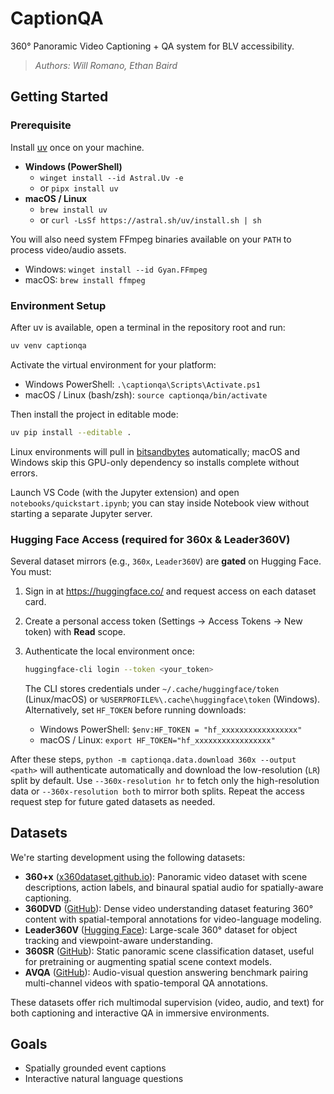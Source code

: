 # **CaptionQA**

360° Panoramic Video Captioning + QA system for BLV accessibility.

> *Authors: Will Romano, Ethan Baird*

## Getting Started

### Prerequisite

Install [uv](https://docs.astral.sh/uv/) once on your machine.

- **Windows (PowerShell)**
  - `winget install --id Astral.Uv -e`
  - or `pipx install uv`
- **macOS / Linux**
  - `brew install uv`
  - or `curl -LsSf https://astral.sh/uv/install.sh | sh`

You will also need system FFmpeg binaries available on your `PATH` to process video/audio assets.

- Windows: `winget install --id Gyan.FFmpeg`
- macOS: `brew install ffmpeg`

### Environment Setup

After uv is available, open a terminal in the repository root and run:

```bash
uv venv captionqa
```

Activate the virtual environment for your platform:

- Windows PowerShell: `.\captionqa\Scripts\Activate.ps1`
- macOS / Linux (bash/zsh): `source captionqa/bin/activate`

Then install the project in editable mode:

```bash
uv pip install --editable .
```

Linux environments will pull in [bitsandbytes](https://github.com/TimDettmers/bitsandbytes) automatically; macOS and Windows skip this GPU-only dependency so installs complete without errors.

Launch VS Code (with the Jupyter extension) and open `notebooks/quickstart.ipynb`; you can stay inside Notebook view without starting a separate Jupyter server.

### Hugging Face Access (required for 360x & Leader360V)

Several dataset mirrors (e.g., `360x`, `Leader360V`) are **gated** on Hugging Face. You must:

1. Sign in at <https://huggingface.co/> and request access on each dataset card.
2. Create a personal access token (Settings → Access Tokens → New token) with **Read** scope.
3. Authenticate the local environment once:

   ```bash
   huggingface-cli login --token <your_token>
   ```

   The CLI stores credentials under `~/.cache/huggingface/token` (Linux/macOS) or `%USERPROFILE%\.cache\huggingface\token` (Windows). Alternatively, set `HF_TOKEN` before running downloads:

   - Windows PowerShell: `$env:HF_TOKEN = "hf_xxxxxxxxxxxxxxxxx"`
   - macOS / Linux: `export HF_TOKEN="hf_xxxxxxxxxxxxxxxxx"`

After these steps, `python -m captionqa.data.download 360x --output <path>` will authenticate automatically and download the low-resolution (`LR`) split by default. Use `--360x-resolution hr` to fetch only the high-resolution data or `--360x-resolution both` to mirror both splits. Repeat the access request step for future gated datasets as needed.

## Datasets

We're starting development using the following datasets:

- **360+x** ([x360dataset.github.io](https://x360dataset.github.io)): Panoramic video dataset with scene descriptions, action labels, and binaural spatial audio for spatially-aware captioning.
- **360DVD** ([GitHub](https://github.com/Akaneqwq/360DVD)): Dense video understanding dataset featuring 360° content with spatial-temporal annotations for video-language modeling.
- **Leader360V** ([Hugging Face](https://huggingface.co/datasets/Leader360V/Leader360V)): Large-scale 360° dataset for object tracking and viewpoint-aware understanding.
- **360SR** ([GitHub](https://github.com/360SR/360SR-Challenge)): Static panoramic scene classification dataset, useful for pretraining or augmenting spatial scene context models.
- **AVQA** ([GitHub](https://github.com/AlyssaYoung/AVQA)): Audio-visual question answering benchmark pairing multi-channel videos with spatio-temporal QA annotations.

These datasets offer rich multimodal supervision (video, audio, and text) for both captioning and interactive QA in immersive environments.

## Goals

- Spatially grounded event captions
- Interactive natural language questions
